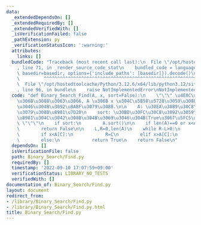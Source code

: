 ```yaml
---
data:
  _extendedDependsOn: []
  _extendedRequiredBy: []
  _extendedVerifiedWith: []
  _isVerificationFailed: false
  _pathExtension: py
  _verificationStatusIcon: ':warning:'
  attributes:
    links: []
  bundledCode: "Traceback (most recent call last):\n  File \"/opt/hostedtoolcache/Python/3.12.6/x64/lib/python3.12/site-packages/onlinejudge_verify/documentation/build.py\"\
    , line 71, in _render_source_code_stat\n    bundled_code = language.bundle(stat.path,\
    \ basedir=basedir, options={'include_paths': [basedir]}).decode()\n          \
    \         ^^^^^^^^^^^^^^^^^^^^^^^^^^^^^^^^^^^^^^^^^^^^^^^^^^^^^^^^^^^^^^^^^^^^^^^^^^^^^^^^^\n\
    \  File \"/opt/hostedtoolcache/Python/3.12.6/x64/lib/python3.12/site-packages/onlinejudge_verify/languages/python.py\"\
    , line 96, in bundle\n    raise NotImplementedError\nNotImplementedError\n"
  code: "def Binary_Search_Find(A, x, sort=False):\n    \"\"\" \u4E8C\u5206\u63A2\u7D22\
    \u306B\u3088\u3063\u3066, A \u306B x \u304C\u5B58\u5728\u3059\u308B\u304B\u3069\
    \u3046\u304B\u3092\u8ABF\u3079\u308B.\n\n    A: \u30EA\u30B9\u30C8\n    x: \u8ABF\
    \u3079\u308B\u8981\u7D20\n    sort: \u30BD\u30FC\u30C8\u3092\u3059\u308B\u5FC5\
    \u8981\u304C\u3042\u308B\u304B\u3069\u3046\u304B(True\u3067\u5FC5\u8981)\n   \
    \ \"\"\"\n    if sort:\n        A.sort()\n\n    if len(A)==0 or x<A[0] or A[-1]<x:\n\
    \        return False\n\n    L,R=0,len(A)\n    while R-L>0:\n        C=L+(R-L)//2\n\
    \        if x<A[C]:\n            R=C\n        elif x>A[C]:\n            L=C+1\n\
    \        else:\n            return True\n    return False\n"
  dependsOn: []
  isVerificationFile: false
  path: Binary_Search/Find.py
  requiredBy: []
  timestamp: '2022-09-10 17:07:59+09:00'
  verificationStatus: LIBRARY_NO_TESTS
  verifiedWith: []
documentation_of: Binary_Search/Find.py
layout: document
redirect_from:
- /library/Binary_Search/Find.py
- /library/Binary_Search/Find.py.html
title: Binary_Search/Find.py
---
```

